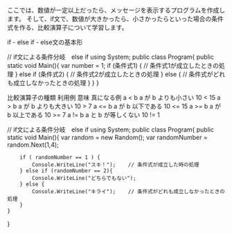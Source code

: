 ここでは、数値が一定以上だったら、メッセージを表示するプログラムを作成します。
そして、if文で、数値が大きかったら、小さかったらといった場合の条件式を作る、比較演算子について学習します。

if - else if - else文の基本形

// if文による条件分岐　else if
using System;
public class Program{
    public static void Main(){
        var number = 1;
        if (条件式1) {
            // 条件式1が成立したときの処理
        } else if (条件式2) {
            // 条件式2が成立したときの処理
        } else {
            // 条件式がどれも成立しなかったときの処理
        }
    }
}


比較演算子の種類
利用例	      意味	               真になる例
a < b	       a が b よりも小さい	  10 < 15
a > b	       a が b よりも大きい	  10 > 7
a <= b	     a が b 以下である	    10 <= 15
a >= b	     a が b 以上である	    10 >= 7
a != b	     a と b が等しくない	  10 != 1


// if文による条件分岐　else if
using System;
public class Program{
    public static void Main(){
        var random = new Random();
        var randomNumber = random.Next(1,4);
        
        if ( randomNumber == 1 ) {
            Console.WriteLine("スキ！");    // 条件式が成立した時の処理
        } else if (randomNumber == 2){
            Console.WriteLine("どちらでもない");
        } else {
            Console.WriteLine("キライ");    // 条件式がどれも成立しなかったときの処理
        }
    }
}

